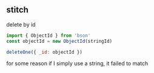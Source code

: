## stitch
delete by id
```javascript
import { ObjectId } from 'bson'
const objectId = new ObjectId(stringId)

deleteOne({ _id: objectId })
```
for some reason if I simply use a string,
it failed to match
